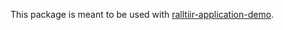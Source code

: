 This package is meant to be used with [ralltiir-application-demo][ralltiir-application-demo].

[ralltiir-application-demo]: https://github.com/Ralltiir/ralltiir-application-demo
